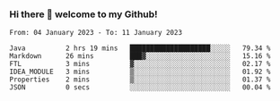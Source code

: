 ### Hi there 👋 welcome to my Github! 

<!--START_SECTION:waka-->

```text
From: 04 January 2023 - To: 11 January 2023

Java          2 hrs 19 mins   ████████████████████░░░░░   79.34 %
Markdown      26 mins         ███▓░░░░░░░░░░░░░░░░░░░░░   15.16 %
FTL           3 mins          ▓░░░░░░░░░░░░░░░░░░░░░░░░   02.17 %
IDEA_MODULE   3 mins          ▒░░░░░░░░░░░░░░░░░░░░░░░░   01.92 %
Properties    2 mins          ▒░░░░░░░░░░░░░░░░░░░░░░░░   01.37 %
JSON          0 secs          ░░░░░░░░░░░░░░░░░░░░░░░░░   00.04 %
```

<!--END_SECTION:waka-->
